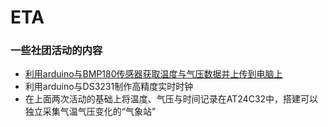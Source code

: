 # ETA
### 一些社团活动的内容
* [利用arduino与BMP180传感器获取温度与气压数据并上传到电脑上](https://github.com/qzane/eta/blob/master/1/README.md "点击访问")
* 利用arduino与DS3231制作高精度实时时钟
* 在上面两次活动的基础上将温度、气压与时间记录在AT24C32中，搭建可以独立采集气温气压变化的“气象站”
